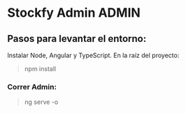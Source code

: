 
#  Stockfy Admin ADMIN


##  Pasos para levantar el entorno:

Instalar Node, Angular y TypeScript.
En la raíz del proyecto:

>  npm install

###  Correr Admin:

>  ng serve -o
